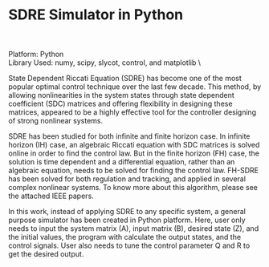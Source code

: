 # SDRE Simulator in Python

\
\
Platform: Python
\
Library Used: numy, scipy, slycot, control, and matplotlib
\






State Dependent Riccati Equation (SDRE) has become one of the most popular optimal control technique over the last few decade. This method, by allowing nonlinearities in the system states through state dependent coefficient (SDC) matrices and offering flexibility in designing these matrices, appeared to be a highly effective tool for the controller designing of strong nonlinear systems.

SDRE has been studied for both infinite and finite horizon case. In infinite horizon (IH) case, an algebraic Riccati equation with SDC matrices is solved online in order to find the control law. But in the finite horizon (FH) case, the solution is time dependent and a differential equation, rather than an algebraic equation, needs to be solved for finding the control law. FH-SDRE has been solved for both regulation and tracking, and applied in several complex nonlinear systems. To know more about this algorithm, please see the attached IEEE papers. 

In this work, instead of applying SDRE to any specific system, a general purpose simulator has been created in Python platform. Here, user only needs to input the system matrix (A), input matrix (B), desired state (Z), and the initial values, the program with calculate the output states, and the control signals. User also needs to tune the control parameter Q and R to get the desired output.




